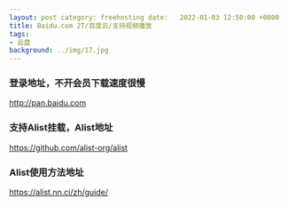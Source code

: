 ```yaml
---
layout: post category: freehosting date:   2022-01-03 12:50:00 +0800
title: Baidu.com 2T/百度云/支持视频播放
tags:
- 云盘
background: ../img/17.jpg
---
```




### 登录地址，不开会员下载速度很慢<br>
http://pan.baidu.com

### 支持Alist挂载，Alist地址<br>
https://github.com/alist-org/alist

### Alist使用方法地址<br>
https://alist.nn.ci/zh/guide/
